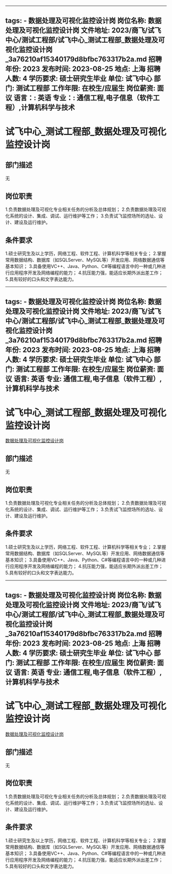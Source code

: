 
---
tags:
    - 数据处理及可视化监控设计岗
岗位名称: 数据处理及可视化监控设计岗
文件地址: 2023/商飞/试飞中心/测试工程部/试飞中心_测试工程部_数据处理及可视化监控设计岗_3a76210af15340179d8bfbc763317b2a.md
招聘年份: 2023
发布时间: 2023-08-25
地点: 上海
招聘人数: 4
学历要求: 硕士研究生毕业
单位: 试飞中心
部门: 测试工程部
工作年限: 在校生/应届生
岗位薪资: 面议
语言：: 英语
专业：: 通信工程,电子信息（软件工程）,计算机科学与技术
---

# 试飞中心_测试工程部_数据处理及可视化监控设计岗

## 部门描述

无

## 岗位职责

1.负责数据处理及可视化专业相关任务的分析及总体规划；
 2.负责数据处理及可视化系统的设计、集成、调试、运行维护等工作；
 3.负责试飞监控场所的选址、设计、建设及运行维护。

 ## 条件要求

1.硕士研究生及以上学历，网络工程、软件工程、计算机科学等相关专业；
 2.掌握常用数据结构、数据库（如SQLServer、MySQL等）开发应用、网络数据通信等基本知识；
 3.具备使用VC++、Java、Python、C#等编程语言中的一种或几种进行应用程序开发及网络编程的能力；
 4.抗压能力强，能适应长期外派出差工作；
 5.具有较好的口头和文字表达能力。

---
tags:
    - 数据处理及可视化监控设计岗
岗位名称: 数据处理及可视化监控设计岗
文件地址: 2023/商飞/试飞中心/测试工程部/试飞中心_测试工程部_数据处理及可视化监控设计岗_3a76210af15340179d8bfbc763317b2a.md
招聘年份: 2023
发布时间: 2023-08-25
地点: 上海
招聘人数: 4
学历要求: 硕士研究生毕业
单位: 试飞中心
部门: 测试工程部
工作年限: 在校生/应届生
岗位薪资: 面议
语言: 英语
专业: 通信工程,电子信息（软件工程）,计算机科学与技术
---

# 试飞中心_测试工程部_数据处理及可视化监控设计岗

[数据处理及可视化监控设计岗](http://zhaopin.comac.cc/zp/ct/out/position/positionDetail?planid=3a76210af15340179d8bfbc763317b2a)

## 部门描述

无

## 岗位职责

1.负责数据处理及可视化专业相关任务的分析及总体规划；
 2.负责数据处理及可视化系统的设计、集成、调试、运行维护等工作；
 3.负责试飞监控场所的选址、设计、建设及运行维护。

 ## 条件要求

1.硕士研究生及以上学历，网络工程、软件工程、计算机科学等相关专业；
 2.掌握常用数据结构、数据库（如SQLServer、MySQL等）开发应用、网络数据通信等基本知识；
 3.具备使用VC++、Java、Python、C#等编程语言中的一种或几种进行应用程序开发及网络编程的能力；
 4.抗压能力强，能适应长期外派出差工作；
 5.具有较好的口头和文字表达能力。

---
tags:
    - 数据处理及可视化监控设计岗
岗位名称: 数据处理及可视化监控设计岗
文件地址: 2023/商飞/试飞中心/测试工程部/试飞中心_测试工程部_数据处理及可视化监控设计岗_3a76210af15340179d8bfbc763317b2a.md
招聘年份: 2023
发布时间: 2023-08-25
地点: 上海
招聘人数: 4
学历要求: 硕士研究生毕业
单位: 试飞中心
部门: 测试工程部
工作年限: 在校生/应届生
岗位薪资: 面议
语言: 英语
专业: 通信工程,电子信息（软件工程）,计算机科学与技术
---

# 试飞中心_测试工程部_数据处理及可视化监控设计岗

[数据处理及可视化监控设计岗](http://zhaopin.comac.cc/zp/ct/out/position/positionDetail?planid=3a76210af15340179d8bfbc763317b2a)


## 部门描述

无

## 岗位职责

1.负责数据处理及可视化专业相关任务的分析及总体规划；
 2.负责数据处理及可视化系统的设计、集成、调试、运行维护等工作；
 3.负责试飞监控场所的选址、设计、建设及运行维护。

 ## 条件要求

1.硕士研究生及以上学历，网络工程、软件工程、计算机科学等相关专业；
 2.掌握常用数据结构、数据库（如SQLServer、MySQL等）开发应用、网络数据通信等基本知识；
 3.具备使用VC++、Java、Python、C#等编程语言中的一种或几种进行应用程序开发及网络编程的能力；
 4.抗压能力强，能适应长期外派出差工作；
 5.具有较好的口头和文字表达能力。

